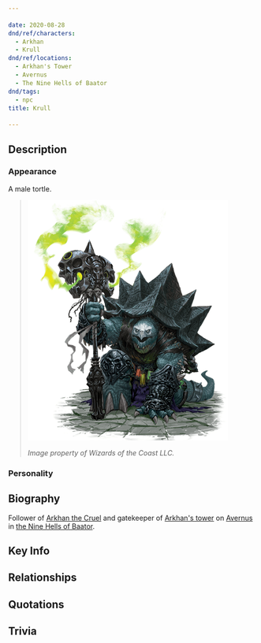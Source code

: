 ```yaml
---

date: 2020-08-28
dnd/ref/characters:
  - Arkhan
  - Krull
dnd/ref/locations:
  - Arkhan's Tower
  - Avernus
  - The Nine Hells of Baator
dnd/tags:
  - npc
title: Krull

---
```


## Description

### Appearance

A male tortle.

> ![krull the tortle](/images/dnd/monster-krull.png)
>
> _Image property of Wizards of the Coast LLC._

### Personality

## Biography

Follower of [Arkhan the Cruel](/dnd/npcs/arkhan) and gatekeeper of [Arkhan's tower](/dnd/locations/arkhans-tower) on [Avernus](/dnd/locations/avernus) in [the Nine Hells of Baator](/dnd/locations/the-nine-hells-of-baator).

## Key Info

## Relationships

## Quotations

## Trivia

